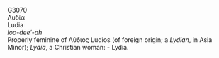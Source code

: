 <body>
  <p>G3070<br>  Λυδία  <br> Ludia  <br><i>loo-dee‘-ah </i><br>Properly feminine of   Λύδιος   Ludios   (of foreign origin; a <i>Lydian</i>, in Asia Minor); <i>Lydia</i>, a Christian woman: - Lydia.<br></p>
 </body>